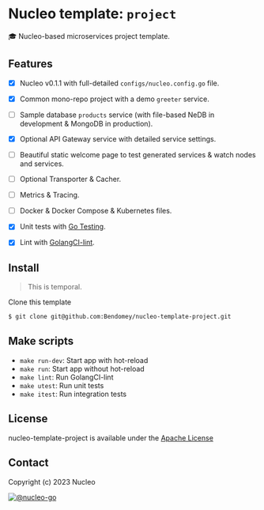 # Nucleo template: `project`
:mortar_board: Nucleo-based microservices project template.

## Features
- [x] Nucleo v0.1.1 with full-detailed `configs/nucleo.config.go` file.
- [x] Common mono-repo project with a demo `greeter` service.
- [ ] Sample database `products` service (with file-based NeDB in development & MongoDB in production).
- [x] Optional API Gateway service with detailed service settings.
- [ ] Beautiful static welcome page to test generated services & watch nodes and services.
- [ ] Optional Transporter & Cacher.
- [ ] Metrics & Tracing.
- [ ] Docker & Docker Compose & Kubernetes files.
- [x] Unit tests with [Go Testing](https://pkg.go.dev/testing).
- [x] Lint with [GolangCI-lint](https://golangci-lint.run/).


## Install
> This is temporal.

Clone this template

```bash
$ git clone git@github.com:Bendomey/nucleo-template-project.git
```


## Make scripts
- `make run-dev`: Start app with hot-reload
- `make run`: Start app without hot-reload
- `make lint`: Run GolangCI-lint
- `make utest`: Run unit tests 
- `make itest`: Run integration tests

## License
nucleo-template-project is available under the [Apache License](https://www.tldrlegal.com/license/apache-license-2-0-apache-2-0)

## Contact
Copyright (c) 2023 Nucleo

[![@nucleo-go](https://img.shields.io/badge/github-nucleo-green.svg)](https://github.com/Bendomey/nucleo-go)